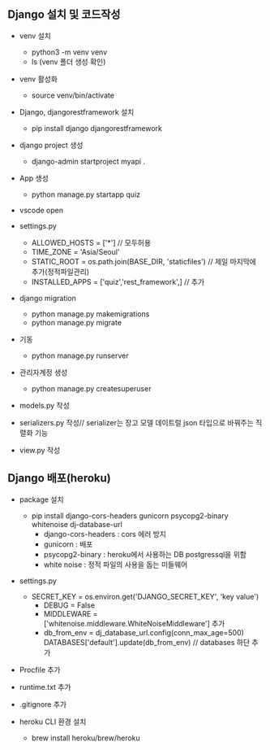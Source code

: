 ## Django 설치 및 코드작성

 - venv 설치
   - python3 -m venv venv
   - ls (venv 폴더 생성 확인) 
 - venv 활성화
   - source venv/bin/activate
 - Django, djangorestframework 설치
   - pip install django djangorestframework
 - django project 생성
   - django-admin startproject myapi .
 - App 생성
   - python manage.py startapp quiz

 - vscode open

 - settings.py
   - ALLOWED_HOSTS = ['*'] // 모두허용
   - TIME_ZONE = 'Asia/Seoul'
   - STATIC_ROOT = os.path.join(BASE_DIR, 'staticfiles') // 제일 마지막에 추가(정적파일관리)
   - INSTALLED_APPS = ['quiz','rest_framework',] // 추가

 - django migration
   - python manage.py makemigrations
   - python manage.py migrate
 - 기동
   - python manage.py runserver

 - 관리자계정 생성
   - python manage.py createsuperuser

 - models.py 작성
 - serializers.py 작성// serializer는 장고 모델 데이트럴 json 타입으로 바꿔주는 직렬화 기능
 - view.py 작성

## Django 배포(heroku)

 - package 설치
   - pip install django-cors-headers gunicorn psycopg2-binary whitenoise dj-database-url
     - django-cors-headers : cors 에러 방지
     - gunicorn : 배포
     - psycopg2-binary : heroku에서 사용하는 DB postgressql을 위함
     - white noise : 정적 파일의 사용을 돕는 미들웨어
 - settings.py
   - SECRET_KEY = os.environ.get('DJANGO_SECRET_KEY', 'key value')
     - DEBUG = False
     - MIDDLEWARE = ['whitenoise.middleware.WhiteNoiseMiddleware'] 추가
     - db_from_env = dj_database_url.config(conn_max_age=500)  
       DATABASES['default'].update(db_from_env) // databases 하단 추가
 - Procfile 추가
 - runtime.txt 추가
 - .gitignore 추가

 - heroku CLI 환경 설치
   - brew install heroku/brew/heroku

